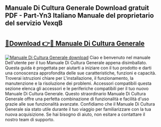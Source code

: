 ## Manuale Di Cultura Generale Download gratuit PDF - Part-Yn3 Italiano Manuale del proprietario del servizio VexqB

# <h2><a href="http://dfggcs.blite.top/?on=Manuale+Di+Cultura+Generale">🔗Download 👉🔴 Manuale Di Cultura Generale</a></h2>

[![Manuale Di Cultura Generale download](https://i.imgur.com/lujVjoI.png)](http://dfggcs.blite.top/?on=Manuale+Di+Cultura+Generale)
Ciao e benvenuto nel manuale Dell'utente per il tuo Manuale Di Cultura Generale appena disimballato. Questa guida è progettata per aiutarti a iniziare con il tuo prodotto e darti una conoscenza approfondita delle sue caratteristiche, funzioni e capacità. Troverai istruzioni chiare per L'installazione, il funzionamento, la manutenzione e la risoluzione dei problemi. Accessori compatibili questa sezione elenca gli accessori e le periferiche compatibili per il tuo nuovo Manuale Di Cultura Generale. Questo straordinario Manuale Di Cultura Generale offre una perfetta combinazione di funzionalità e facilità d'uso grazie alle sue funzionalità avanzate. Confidiamo che il Manuale Di Cultura Generale sia stato utile durante il tuo viaggio per familiarizzare con la tua nuova acquisizione. Se hai bisogno di aiuto, non esitare a contattare il nostro team di supporto.
